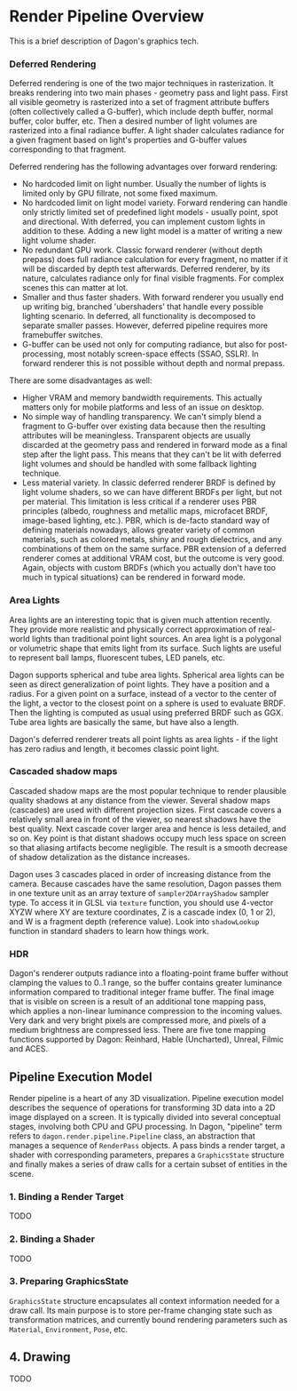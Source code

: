 # Render Pipeline Overview

This is a brief description of Dagon's graphics tech.

### Deferred Rendering

Deferred rendering is one of the two major techniques in rasterization. It breaks rendering into two main phases - geometry pass and light pass. First all visible geometry is rasterized into a set of fragment attribute buffers (often collectively called a G-buffer), which include depth buffer, normal buffer, color buffer, etc. Then a desired number of light volumes are rasterized into a final radiance buffer. A light shader calculates radiance for a given fragment based on light's properties and G-buffer values corresponding to that fragment. 

Deferred rendering has the following advantages over forward rendering:
* No hardcoded limit on light number. Usually the number of lights is limited only by GPU fillrate, not some fixed maximum.
* No hardcoded limit on light model variety. Forward rendering can handle only strictly limited set of predefined light models - usually point, spot and directional. With deferred, you can implement custom lights in addition to these. Adding a new light model is a matter of writing a new light volume shader.
* No redundant GPU work. Classic forward renderer (without depth prepass) does full radiance calculation for every fragment, no matter if it will be discarded by depth test afterwards. Deferred renderer, by its nature, calculates radiance only for final visible fragments. For complex scenes this can matter at lot.
* Smaller and thus faster shaders. With forward renderer you usually end up writing big, branched 'ubershaders' that handle every possible lighting scenario. In deferred, all functionality is decomposed to separate smaller passes. However, deferred pipeline requires more framebuffer switches.
* G-buffer can be used not only for computing radiance, but also for post-processing, most notably screen-space effects (SSAO, SSLR). In forward renderer this is not possible without depth and normal prepass.

There are some disadvantages as well:
* Higher VRAM and memory bandwidth requirements. This actually matters only for mobile platforms and less of an issue on desktop.
* No simple way of handling transparency. We can't simply blend a fragment to G-buffer over existing data because then the resulting attributes will be meaningless. Transparent objects are usually discarded at the geometry pass and rendered in forward mode as a final step after the light pass. This means that they can't be lit with deferred light volumes and should be handled with some fallback lighting technique.
* Less material variety. In classic deferred renderer BRDF is defined by light volume shaders, so we can have different BRDFs per light, but not per material. This limitation is less critical if a renderer uses PBR principles (albedo, roughness and metallic maps, microfacet BRDF, image-based lighting, etc.). PBR, which is de-facto standard way of defining materials nowadays, allows greater variety of common materials, such as colored metals, shiny and rough dielectrics, and any combinations of them on the same surface. PBR extension of a deferred renderer comes at additional VRAM cost, but the outcome is very good. Again, objects with custom BRDFs (which you actually don't have too much in typical situations) can be rendered in forward mode.

### Area Lights

Area lights are an interesting topic that is given much attention recently. They provide more realistic and physically correct approximation of real-world lights than traditional point light sources. An area light is a polygonal or volumetric shape that emits light from its surface. Such lights are useful to represent ball lamps, fluorescent tubes, LED panels, etc.

Dagon supports spherical and tube area lights. Spherical area lights can be seen as direct generalization of point lights. They have a position and a radius. For a given point on a surface, instead of a vector to the center of the light, a vector to the closest point on a sphere is used to evaluate BRDF. Then the lighting is computed as usual using preferred BRDF such as GGX. Tube area lights are basically the same, but have also a length.

Dagon's deferred renderer treats all point lights as area lights - if the light has zero radius and length, it becomes classic point light.

### Cascaded shadow maps

Cascaded shadow maps are the most popular technique to render plausible quality shadows at any distance from the viewer. Several shadow maps (cascades) are used with different projection sizes. First cascade covers a relatively small area in front of the viewer, so nearest shadows have the best quality. Next cascade cover larger area and hence is less detailed, and so on. Key point is that distant shadows occupy much less space on screen so that aliasing artifacts become negligible. The result is a smooth decrease of shadow detalization as the distance increases.

Dagon uses 3 cascades placed in order of increasing distance from the camera. Because cascades have the same resolution, Dagon passes them in one texture unit as an array texture of `sampler2DArrayShadow` sampler type. To access it in GLSL via `texture` function, you should use 4-vector XYZW where XY are texture coordinates, Z is a cascade index (0, 1 or 2), and W is a fragment depth (reference value). Look into `shadowLookup` function in standard shaders to learn how things work.

### HDR

Dagon's renderer outputs radiance into a floating-point frame buffer without clamping the values to 0..1 range, so the buffer contains greater luminance information compared to traditional integer frame buffer. The final image that is visible on screen is a result of an additional tone mapping pass, which applies a non-linear luminance compression to the incoming values. Very dark and very bright pixels are compressed more, and pixels of a medium brightness are compressed less. There are five tone mapping functions supported by Dagon: Reinhard, Hable (Uncharted), Unreal, Filmic and ACES.

## Pipeline Execution Model

Render pipeline is a heart of any 3D visualization. Pipeline execution model describes the sequence of operations for transforming 3D data into a 2D image displayed on a screen. It is typically divided into several conceptual stages, involving both CPU and GPU processing. In Dagon, "pipeline" term refers to `dagon.render.pipeline.Pipeline` class, an abstraction that manages a sequence of `RenderPass` objects. A pass binds a render target, a shader with corresponding parameters, prepares a `GraphicsState` structure and finally makes a series of draw calls for a certain subset of entities in the scene.

### 1. Binding a Render Target

TODO

### 2. Binding a Shader

TODO

### 3. Preparing GraphicsState

`GraphicsState` structure encapsulates all context information needed for a draw call. Its main purpose is to store per-frame changing state such as transformation matrices, and currently bound rendering parameters such as `Material`, `Environment`, `Pose`, etc. 

## 4. Drawing

TODO
